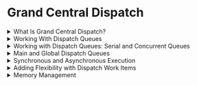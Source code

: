 

# Grand Central Dispatch

<details>
<summary>What Is Grand Central Dispatch?</summary>

Grand Central Dispatch (GCD) is a powerful technology that enables iOS developers to write multithreaded code easily and efficiently. In essence, GCD is a queue-based system that manages the execution of tasks on multicore hardware. By breaking down tasks into smaller, more manageable units of work and executing them concurrently, GCD can take full advantage of the power of modern processors, making your app run faster and smoother.

GCD is a technology that operates at the system level, making it easier for your app to execute tasks on multicore hardware. By leveraging GCD, your app can schedule work for execution through an easy-to-use API, leaving it to GCD to decide when and how the scheduled work is executed.

At the core of GCD are dispatch queues, which are queues onto which work can be scheduled for execution. GCD provides several options for scheduling work onto a dispatch queue, including submitting a block or a closure that takes no arguments and returns void or an empty tuple. Here's an example:

```swift
DispatchQueue.main.async {
    print("Hello World")
}
```

In this example, we're submitting a closure to the main dispatch queue, which is associated with the main thread of the application. Work submitted to the main dispatch queue is guaranteed to be executed on the main thread, which is important for updating the user interface.

GCD also manages a pool or collection of threads, making it easier to perform work in the background without having to worry about creating and managing threads. GCD decides which thread is used to execute a block, which is an implementation detail that the developer doesn't need to worry about.

In addition to dispatch queues, GCD provides several other convenient APIs, including dispatch groups and semaphores, to manage complexity and avoid threading issues. GCD also offers Quality of Service classes to inform the system about the importance of the tasks your app is performing.

It's important to understand why it's beneficial for your app to take advantage of GCD. Modern computing devices have a complex architecture, and they are incredibly performant. However, as developers, we need to be careful how the resources of these devices are used. By leveraging GCD, your app can be a good citizen on the platform it runs on, by efficiently using resources and responding to changes in device capabilities.
</details>

<details>
<summary>Working With Dispatch Queues</summary>

A dispatch queue is a queue onto which work can be scheduled for execution. It enqueues and dequeues work in FIFO (first in, first out) order. This means that the work submitted to a dispatch queue is executed in the order in which it was submitted.

There are two types of dispatch queues: serial and concurrent. A serial queue executes one task at a time, while a concurrent queue executes multiple tasks at the same time. It's important to understand the difference between these two types of queues because they behave differently and can have a significant impact on the performance of your application.

You can create a dispatch queue using the DispatchQueue class. Here's an example of how to create a serial and a concurrent queue:

```swift
// Serial queue
let serialQueue = DispatchQueue(label: "com.example.serialQueue")

// Concurrent queue
let concurrentQueue = DispatchQueue(label: "com.example.concurrentQueue", attributes: .concurrent)
```

In the example above, we create a serial queue with the label "com.example.serialQueue" and a concurrent queue with the label "com.example.concurrentQueue".

Once you have a dispatch queue, you can schedule work onto it using different methods. The most common method is using a closure, also known as a block, that contains the work you want to execute. Here's an example of how to schedule a closure onto a dispatch queue:

```swift
serialQueue.async {
    print("This code will be executed on a serial queue")
}

concurrentQueue.async {
    print("This code will be executed on a concurrent queue")
}
```

In this example, we schedule two different closures on the `serialQueue` and `concurrentQueue`, respectively. The first closure will be executed on a serial queue, which means that it will execute one task at a time. The second closure will be executed on a concurrent queue, which means that it can execute multiple tasks at the same time.

It's important to note that when you submit a closure to a dispatch queue, it's executed asynchronously. This means that the code that follows the `async` method will continue to execute, even if the closure hasn't finished executing yet.
</details>

<details>
<summary>Working with Dispatch Queues: Serial and Concurrent Queues</summary>

#Serial Queues
A serial queue executes one task at a time. Tasks are executed in the order in which they are submitted to the queue. A serial queue is useful when you want to ensure that tasks are executed in a predictable and deterministic order. If you submit three tasks to a serial queue, task A, task B, and task C, the tasks are executed in the following order:

```swift
queue.async {
    print("Task A")
}
queue.async {
    print("Task B")
}
queue.async {
    print("Task C")
}
```

Output:
```swift
Task A
Task B
Task C
```

In this example, task A is executed first, followed by task B, and finally task C. This is because the tasks are executed in the order in which they are submitted to the queue.

Serial queues are often used for tasks that are dependent on each other. For example, let's say you have an image processing application. You want to resize an image, then apply a filter, and finally save the result to disk. You would submit each task to a serial queue, ensuring that the tasks are executed in the correct order.

#Concurrent Queues

A concurrent queue, on the other hand, executes tasks concurrently. Tasks are executed in the order in which they are submitted to the queue, but because multiple tasks can be executed at the same time, the order in which they complete is not guaranteed.

Concurrent queues are useful when you have a set of independent tasks that can be executed in parallel. For example, let's say you have a list of images that need to be downloaded from a server. You can submit each download task to a concurrent queue, allowing multiple downloads to happen at the same time.

```swift
let queue = DispatchQueue(label: "com.myapp.concurrent", attributes: .concurrent)

for i in 1...10 {
    queue.async {
        print("Task \(i)")
    }
}
```
Output:
```swift
Task 2
Task 3
Task 1
Task 4
Task 5
Task 6
Task 7
Task 8
Task 9
Task 10
```
In this example, the tasks are executed concurrently, and because the order in which they complete is not guaranteed, the output is not in numerical order.
</details>

<details>
<summary>Main and Global Dispatch Queues</summary>

#Main Queue

The main queue is the default queue that is created for an application. It is the queue that is associated with the main thread of the application. Work submitted to the main queue is executed on the main thread. This is important because all user interface updates should be performed on the main thread.

Let's take a look at an example:

```swift
DispatchQueue.main.async {
    self.myLabel.text = "Hello World"
}
```

In this example, we ask the `DispatchQueue` class for a reference to the main queue. We then submit a closure to the main queue using the `async` method. Inside the closure, we update a label on the user interface. Because we're submitting the closure to the main queue, we're guaranteed that the label is updated on the main thread.

#Global Queues

In addition to the main queue, Grand Central Dispatch provides several global queues. A global queue is a queue that is shared across the system. There are four different quality of service (QoS) levels for global queues:

- `.userInteractive`: for tasks that require immediate attention, such as animating user interface elements.
- `.userInitiated`: for tasks that are initiated by the user, such as opening a file.
- `.utility`: for long-running tasks that the user is aware of, such as exporting a large file.
- `.background`: for tasks that are not visible to the user, such as downloading a file in the background.

Let's take a look at an example:

```swift
DispatchQueue.global(qos: .userInitiated).async {
    // Perform a long-running task
}
```

In this example, we ask the `DispatchQueue` class for a reference to a global queue with the `.userInitiated` quality of service. We then submit a closure to the global queue using the async method. Inside the closure, we perform a long-running task.

Global queues are useful when you need to perform work that doesn't require immediate attention or that is not tied to the user interface. By using global queues with the appropriate quality of service, you can ensure that the work is performed in a timely manner without negatively impacting the user experience.

#Choosing the Right Dispatch Queue

Choosing the right dispatch queue for the task at hand is important. The main dispatch queue should be used for tasks that update the user interface. The global dispatch queue should be used for tasks that can be executed in the background.

It's important to remember that the global dispatch queue is a concurrent queue. This means that tasks that are submitted to the global dispatch queue can be executed concurrently. If the tasks depend on each other, a serial queue should be used instead.
</details>

<details>
<summary>Synchronous and Asynchronous Execution</summary>

#Asynchronous Execution

When you dispatch work asynchronously, the block is submitted to the dispatch queue and the method returns immediately. The block is then executed on a background thread. This means that the block is executed concurrently with the rest of your application. The thread that is used to execute the block is managed by Grand Central Dispatch.

Here's an example of how to dispatch work asynchronously:

```swift
DispatchQueue.global(qos: .userInitiated).async {
    // Perform work here
}
```

This dispatches the block to a global queue with the user-initiated QoS (Quality of Service) class. The block is executed on a background thread and the method returns immediately.

#Synchronous Execution

When you dispatch work synchronously, the method blocks until the block has been executed. This means that the block is executed on the current thread, which can be either the main thread or a background thread. The method doesn't return until the block has been executed.

Here's an example of how to dispatch work synchronously:

```swift
DispatchQueue.main.sync {
    // Perform work here
}
```

This dispatches the block to the main queue and blocks the current thread until the block has been executed. The block is executed on the main thread.

#Choosing Between Asynchronous and Synchronous Execution

So, when should you choose to dispatch work asynchronously or synchronously? As a rule of thumb, you should choose to dispatch work asynchronously when the work doesn't need to block the current thread. This allows your application to continue executing while the work is being performed in the background.

On the other hand, you should choose to dispatch work synchronously when the work needs to block the current thread. This is useful when you need to wait for the work to complete before continuing execution. For example, you might need to wait for a file to be downloaded before displaying it to the user.
</details>

<details>
<summary>Adding Flexibility with Dispatch Work Items</summary>

What is a Dispatch Work Item?

A dispatch work item is a block of code that is executed on a dispatch queue. It's a more flexible alternative to submitting blocks directly to a dispatch queue because it allows us to perform additional operations before or after the block executes. We can also use a dispatch work item to cancel a task or add dependency between tasks.

Let's look at an example. Suppose we have two tasks to execute: downloading an image from the internet and applying a filter to that image. We can represent each task as a dispatch work item and submit them to a concurrent queue:

```swift
let downloadWorkItem = DispatchWorkItem {
    // Download the image from the internet
}

let filterWorkItem = DispatchWorkItem {
    // Apply a filter to the image
}

let queue = DispatchQueue.global(qos: .userInitiated)
queue.async(execute: downloadWorkItem)
queue.async(execute: filterWorkItem)
```

In this example, we create two dispatch work items for downloading and filtering the image. We then submit them to a global queue with the `.userInitiated` quality of service (QoS) class, which indicates that the tasks are user-initiated and should be executed with a higher priority than the default QoS class.

Managing Dispatch Work Items

Once we create a dispatch work item, we can manage it in a few ways. For example, we can cancel a work item using the `cancel()` method:

```swift
let workItem = DispatchWorkItem {
    // Execute some task
}

// Submit the work item to a queue
let queue = DispatchQueue.global(qos: .background)
queue.async(execute: workItem)

// Cancel the work item after 5 seconds
let deadline = DispatchTime.now() + .seconds(5)
queue.asyncAfter(deadline: deadline) {
    workItem.cancel()
}
```
In this example, we create a dispatch work item and submit it to a background queue. We then schedule a block to execute after 5 seconds, which calls the cancel() method on the work item.

We can also use dispatch work items to add dependencies between tasks. For example, suppose we have three tasks: task A, task B, and task C. We want to execute task A first, followed by task B and C in parallel. We can use dispatch work items to achieve this:

```swift
let taskA = DispatchWorkItem {
    // Execute task A
}

let taskB = DispatchWorkItem {
    // Execute task B
}

let taskC = DispatchWorkItem {
    // Execute task C
}

let queue = DispatchQueue.global(qos: .default)
taskB.notify(queue: queue) {
    queue.async(execute: taskC)
}

queue.async(execute: taskA)
queue.async(execute: taskB)
```

In this example, we create three dispatch work items for tasks A, B, and C. We submit task A to the queue first, followed by task B. We then use the `notify(queue:execute:)` method on task B to specify that task C should execute after task B completes.

</details>

<details>
<summary>Memory Management</summary>

When working with Grand Central Dispatch (GCD), it's important to keep memory management in mind. GCD can help optimize the performance of your application, but if you're not careful, it can also lead to memory leaks and other issues.

One common problem is when you pass an object to a block that's scheduled for execution on a dispatch queue. If you're not careful, the block might hold onto the object longer than it should, resulting in a retain cycle and a memory leak.

To avoid this issue, you should always use weak references when passing objects to blocks. Here's an example:

```swift
class MyClass {
    func doWork() {
        DispatchQueue.global().async { [weak self] in
            // use `self` here
        }
    }
}
```

In this example, we use a weak reference to self inside the block. This ensures that if the object is deallocated before the block is executed, the block won't hold onto the object and cause a memory leak.

Another way to manage memory with GCD is to use autorelease pools. Autorelease pools allow you to defer the release of objects until the end of the current iteration of the run loop. This can be useful when you're creating a large number of objects in a loop and don't want to hold onto them indefinitely.

Here's an example:

```swift
for i in 0..<10000 {
    autoreleasepool {
        let object = MyObject()
        // use `object` here
    }
}
```

In this example, we use an autorelease pool to manage the memory for the objects created in the loop. The autorelease pool ensures that the objects are released at the end of each iteration of the loop, preventing a buildup of unused memory.

It's also important to remember that GCD can execute blocks on different threads, so you should always make sure your code is thread-safe. This includes using locks, atomic operations, and other techniques to prevent race conditions and other issues.

By keeping memory management in mind when working with GCD, you can take advantage of its power and optimize the performance of your application without introducing memory leaks or other issues.
</details>

